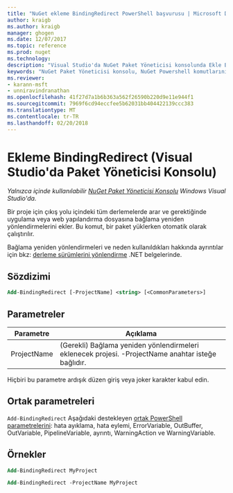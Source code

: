 ```yaml
---
title: "NuGet ekleme BindingRedirect PowerShell başvurusu | Microsoft Docs"
author: kraigb
ms.author: kraigb
manager: ghogen
ms.date: 12/07/2017
ms.topic: reference
ms.prod: nuget
ms.technology: 
description: "Visual Studio'da NuGet Paket Yöneticisi konsolunda Ekle BindingRedirect PowerShell komut başvurusu."
keywords: "NuGet Paket Yöneticisi konsolu, NuGet Powershell komutlarını NuGet Powershell başvurusu, Add-BindingRedirect"
ms.reviewer:
- karann-msft
- unniravindranathan
ms.openlocfilehash: 41f27d7a1b6b363a562f26590b220d9e11e944f1
ms.sourcegitcommit: 7969f6cd94eccfee5b62031bb404422139ccc383
ms.translationtype: MT
ms.contentlocale: tr-TR
ms.lasthandoff: 02/20/2018
---
```

# <a name="add-bindingredirect-package-manager-console-in-visual-studio"></a>Ekleme BindingRedirect (Visual Studio'da Paket Yöneticisi Konsolu)

*Yalnızca içinde kullanılabilir [NuGet Paket Yöneticisi Konsolu](package-manager-console.md) Windows Visual Studio'da.*

Bir proje için çıkış yolu içindeki tüm derlemelerde arar ve gerektiğinde uygulama veya web yapılandırma dosyasına bağlama yeniden yönlendirmelerini ekler. Bu komut, bir paket yüklerken otomatik olarak çalıştırılır.

Bağlama yeniden yönlendirmeleri ve neden kullanıldıkları hakkında ayrıntılar için bkz: [derleme sürümlerini yönlendirme](/dotnet/framework/configure-apps/redirect-assembly-versions) .NET belgelerinde.

## <a name="syntax"></a>Sözdizimi

```ps
Add-BindingRedirect [-ProjectName] <string> [<CommonParameters>]
```

## <a name="parameters"></a>Parametreler

| Parametre | Açıklama |
| --- | --- |
| ProjectName | (Gerekli) Bağlama yeniden yönlendirmeleri eklenecek projesi. -ProjectName anahtar isteğe bağlıdır. |

Hiçbiri bu parametre ardışık düzen giriş veya joker karakter kabul edin.

## <a name="common-parameters"></a>Ortak parametreleri

`Add-BindingRedirect` Aşağıdaki destekleyen [ortak PowerShell parametrelerini](http://go.microsoft.com/fwlink/?LinkID=113216): hata ayıklama, hata eylemi, ErrorVariable, OutBuffer, OutVariable, PipelineVariable, ayrıntı, WarningAction ve WarningVariable.

## <a name="examples"></a>Örnekler

```ps
Add-BindingRedirect MyProject

Add-BindingRedirect -ProjectName MyProject
```